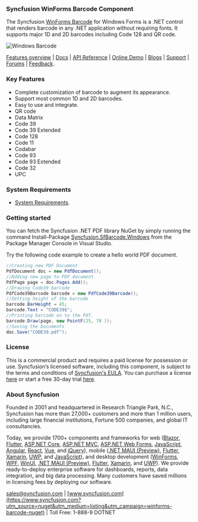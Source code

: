 ### Syncfusion WinForms Barcode Component
The Syncfusion [WinForms Barcode](https://www.syncfusion.com/winforms-ui-controls/barcode?utm_source=nuget&utm_medium=listing&utm_campaign=winforms-barcode-nuget) for Windows Forms is a .NET control that renders barcode in any .NET application without requiring fonts. It supports major 1D and 2D barcodes including Code 128 and QR code.

![Windows Barcode](https://cdn.syncfusion.com/nuget-readme/winforms/winforms-barcode-generator.png)

[Features overview](https://www.syncfusion.com/winforms-ui-controls/barcode?utm_source=nuget&utm_medium=listing&utm_campaign=winforms-barcode-nuget) | [Docs](https://help.syncfusion.com/file-formats/pdf/working-with-barcode) | [API Reference](https://help.syncfusion.com/cr/file-formats/Syncfusion.Pdf.Barcode.html?utm_source=nuget&utm_medium=listing&utm_campaign=winforms-barcode-nuget) | [Online Demo](https://ej2.syncfusion.com/demos/#/bootstrap5/barcode/ean8.html?utm_source=nuget&utm_medium=listing&utm_campaign=winforms-barcode-nuget) | [Blogs](https://www.syncfusion.com/blogs/?s=barcode?utm_source=nuget&utm_medium=listing&utm_campaign=winforms-barcode-nuget) | [Support](https://www.syncfusion.com/support/directtrac/incidents/newincident?utm_source=nuget&utm_medium=listing&utm_campaign=winforms-barcode-nuget) | [Forums](https://www.syncfusion.com/forums?utm_source=nuget&utm_medium=listing&utm_campaign=winforms-barcode-nuget) | [Feedback](https://www.syncfusion.com/feedback/pdf?utm_source=nuget&utm_medium=listing&utm_campaign=winforms-barcode-nuget).

### Key Features

* Complete customization of barcode to augment its appearance.
* Support most common 1D and 2D barcodes.
* Easy to use and integrate.
* QR code
* Data Matrix
* Code 39
* Code 39 Extended
* Code 128
* Code 11
* Codabar
* Code 93
* Code 93 Extended
* Code 32
* UPC

### System Requirements

* [System Requirements](https://help.syncfusion.com/file-formats/installation-and-upgrade/system-requirements?utm_source=nuget&utm_medium=listing&utm_campaign=winforms-barcode-nuget).

### Getting started

You can fetch the Syncfusion .NET PDF library NuGet by simply running the command Install-Package [Syncfusion.SfBarcode.Windows](https://www.nuget.org/packages/Syncfusion.SfBarcode.Windows/?utm_source=nuget&utm_medium=listing&utm_campaign=winforms-barcode-nuget) from the Package Manager Console in Visual Studio.

Try the following code example to create a hello world PDF document.

```csharp
//Creating new PDF Document
PdfDocument doc = new PdfDocument();
//Adding new page to PDF document
PdfPage page = doc.Pages.Add();
//Drawing Code39 barcode 
PdfCode39Barcode barcode = new PdfCode39Barcode(); 
//Setting height of the barcode 
barcode.BarHeight = 45; 
barcode.Text = "CODE39$"; 
//Printing barcode on to the Pdf. 
barcode.Draw(page, new PointF(25, 70 ));
//Saving the Documents
doc.Save("CODE39.pdf");
```

### License

This is a commercial product and requires a paid license for possession or use. Syncfusion’s licensed software, including this component, is subject to the terms and conditions of [Syncfusion's EULA](https://www.syncfusion.com/eula/es/?utm_source=nuget&utm_medium=listing&utm_campaign=winforms-barcode-nuget). You can purchase a license [here](https://www.syncfusion.com/sales/products?utm_source=nuget&utm_medium=listing&utm_campaign=winforms-barcode-nuget) or start a free 30-day trial [here](https://www.syncfusion.com/account/manage-trials/start-trials?utm_source=nuget&utm_medium=listing&utm_campaign=winforms-barcode-nuget).

### About Syncfusion

Founded in 2001 and headquartered in Research Triangle Park, N.C., Syncfusion has more than 27,000+ customers and more than 1 million users, including large financial institutions, Fortune 500 companies, and global IT consultancies.
 
Today, we provide 1700+ components and frameworks for web ([Blazor](https://www.syncfusion.com/blazor-components?utm_source=nuget&utm_medium=listing&utm_campaign=winforms-barcode-nuget), [Flutter](https://www.syncfusion.com/flutter-widgets?utm_source=nuget&utm_medium=listing&utm_campaign=winforms-barcode-nuget), [ASP.NET Core](https://www.syncfusion.com/aspnet-core-ui-controls?utm_source=nuget&utm_medium=listing&utm_campaign=winforms-barcode-nuget), [ASP.NET MVC](https://www.syncfusion.com/aspnet-mvc-ui-controls?utm_source=nuget&utm_medium=listing&utm_campaign=winforms-barcode-nuget), [ASP.NET Web Forms](https://www.syncfusion.com/jquery/aspnet-webforms-ui-controls?utm_source=nuget&utm_medium=listing&utm_campaign=winforms-barcode-nuget), [JavaScript](https://www.syncfusion.com/javascript-ui-controls?utm_source=nuget&utm_medium=listing&utm_campaign=winforms-barcode-nuget), [Angular](https://www.syncfusion.com/angular-ui-components?utm_source=nuget&utm_medium=listing&utm_campaign=winforms-barcode-nuget), [React](https://www.syncfusion.com/react-ui-components?utm_source=nuget&utm_medium=listing&utm_campaign=winforms-barcode-nuget), [Vue](https://www.syncfusion.com/vue-ui-components?utm_source=nuget&utm_medium=listing&utm_campaign=winforms-barcode-nuget), and [jQuery](https://www.syncfusion.com/jquery-ui-widgets?utm_source=nuget&utm_medium=listing&utm_campaign=winforms-barcode-nuget)), mobile ([.NET MAUI (Preview)](https://www.syncfusion.com/maui-controls?utm_source=nuget&utm_medium=listing&utm_campaign=winforms-barcode-nuget), [Flutter](https://www.syncfusion.com/flutter-widgets?utm_source=nuget&utm_medium=listing&utm_campaign=winforms-barcode-nuget), [Xamarin](https://www.syncfusion.com/xamarin-ui-controls?utm_source=nuget&utm_medium=listing&utm_campaign=winforms-barcode-nuget), [UWP](https://www.syncfusion.com/uwp-ui-controls?utm_source=nuget&utm_medium=listing&utm_campaign=winforms-barcode-nuget), and [JavaScript](https://www.syncfusion.com/javascript-ui-controls?utm_source=nuget&utm_medium=listing&utm_campaign=winforms-barcode-nuget)), and desktop development ([WinForms](https://www.syncfusion.com/winforms-ui-controls?utm_source=nuget&utm_medium=listing&utm_campaign=winforms-barcode-nuget), [WPF](https://www.syncfusion.com/wpf-controls?utm_source=nuget&utm_medium=listing&utm_campaign=winforms-barcode-nuget), [WinUI](https://www.syncfusion.com/winui-controls?utm_source=nuget&utm_medium=listing&utm_campaign=winforms-barcode-nuget), [.NET MAUI (Preview)](https://www.syncfusion.com/maui-controls?utm_source=nuget&utm_medium=listing&utm_campaign=winforms-barcode-nuget), [Flutter](https://www.syncfusion.com/flutter-widgets?utm_source=nuget&utm_medium=listing&utm_campaign=winforms-barcode-nuget), [Xamarin](https://www.syncfusion.com/xamarin-ui-controls?utm_source=nuget&utm_medium=listing&utm_campaign=winforms-barcode-nuget), and [UWP](https://www.syncfusion.com/uwp-ui-controls?utm_source=nuget&utm_medium=listing&utm_campaign=winforms-barcode-nuget)). We provide ready-to-deploy enterprise software for dashboards, reports, data integration, and big data processing. Many customers have saved millions in licensing fees by deploying our software.

[sales@syncfusion.com](mailto:sales@syncfusion.com?Subject=Syncfusion%20WinForms%20Barcode-%20NuGet) | [www.syncfusion.com](https://www.syncfusion.com?utm_source=nuget&utm_medium=listing&utm_campaign=winforms-barcode-nuget) | Toll Free: 1-888-9 DOTNET


